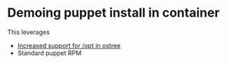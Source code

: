 # Demoing puppet install in container

This leverages

- [Increased support for /opt in ostree](https://github.com/ostreedev/ostree/pull/3114)
- Standard puppet RPM
